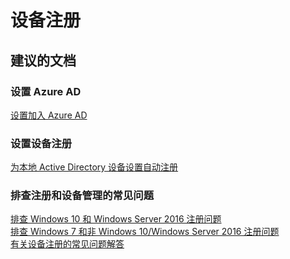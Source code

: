 <properties
    pageTitle="Device registration"
    description="设备注册"
    service="microsoft.aad"
    resource="Microsoft_AAD_IAM"
    authors="spunukol"
    displayOrder=""
    selfHelpType="generic"
    supportTopicIds="32392474"
    resourceTags=""
    productPesIds="14785"
    cloudEnvironments="public"
/>


# <a name="device-registration"></a>设备注册


## <a name="recommended-documents"></a>**建议的文档**
### <a name="setup-azure-ad"></a>设置 Azure AD ###

[设置加入 Azure AD](https://docs.microsoft.com/azure/active-directory/active-directory-azureadjoin-overview) 

### <a name="setup-device-registration"></a>设置设备注册 ###

[为本地 Active Directory 设备设置自动注册](https://docs.microsoft.com/azure/active-directory/active-directory-conditional-access-automatic-device-registration-setup) 

### <a name="troubleshooting-common-issues-for-registration-and-managing-devices"></a>排查注册和设备管理的常见问题 ###

[排查 Windows 10 和 Windows Server 2016 注册问题](https://docs.microsoft.com/azure/active-directory/active-directory-conditional-access-automatic-device-registration-troubleshoot-windows)  
[排查 Windows 7 和非 Windows 10/Windows Server 2016 注册问题](https://docs.microsoft.com/azure/active-directory/active-directory-conditional-access-automatic-device-registration-troubleshoot-windows-legacy)  
[有关设备注册的常见问题解答](https://docs.microsoft.com/azure/active-directory/active-directory-conditional-access-automatic-device-registration-faq) 


